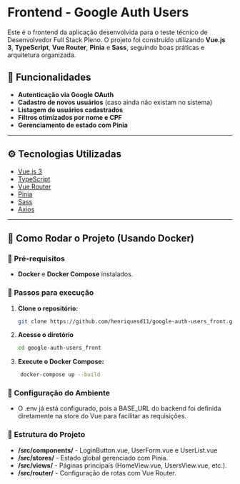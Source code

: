 # Frontend - Google Auth Users

Este é o frontend da aplicação desenvolvida para o teste técnico de Desenvolvedor Full Stack Pleno. O projeto foi construído utilizando **Vue.js 3**, **TypeScript**, **Vue Router**, **Pinia** e **Sass**, seguindo boas práticas e arquitetura organizada.

## 📌 Funcionalidades

- **Autenticação via Google OAuth**
- **Cadastro de novos usuários** (caso ainda não existam no sistema)
- **Listagem de usuários cadastrados**
- **Filtros otimizados por nome e CPF**
- **Gerenciamento de estado com Pinia**

---

## ⚙️ Tecnologias Utilizadas

- [Vue.js 3](https://vuejs.org/)
- [TypeScript](https://www.typescriptlang.org/)
- [Vue Router](https://router.vuejs.org/)
- [Pinia](https://pinia.vuejs.org/)
- [Sass](https://sass-lang.com/)
- [Axios](https://axios-http.com/)

---

## 🚀 Como Rodar o Projeto (Usando Docker)

### 📌 Pré-requisitos
- **Docker** e **Docker Compose** instalados.

### 📌 Passos para execução

1. **Clone o repositório:**
   ```sh
   git clone https://github.com/henriquesd11/google-auth-users_front.git
2. **Acesse o diretório**
   ```sh
   cd google-auth-users_front
3. **Execute o Docker Compose:**
```sh
    docker-compose up --build
```

### 📌 Configuração do Ambiente
- O .env já está configurado, pois a BASE_URL do backend foi definida diretamente na store do Vue para facilitar as requisições.

### 📂 Estrutura do Projeto
- **/src/components/** - LoginButton.vue, UserForm.vue e UserList.vue
- **/src/stores/** - Estado global gerenciado com Pinia. 
- **/src/views/** - Páginas principais (HomeView.vue, UsersView.vue, etc.).
- **/src/router/** - Configuração de rotas com Vue Router.
